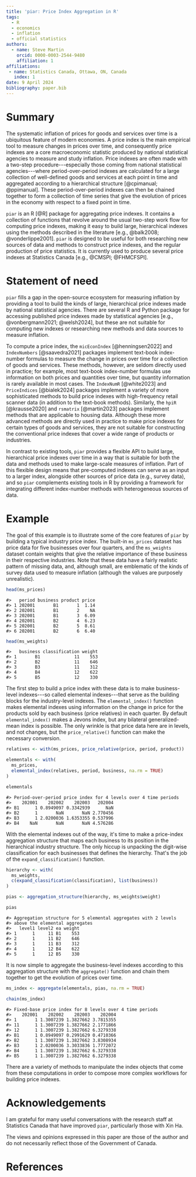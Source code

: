 ```yaml
---
title: 'piar: Price Index Aggregation in R'
tags:
  - R
  - economics
  - inflation
  - official statistics
authors:
  - name: Steve Martin
    orcid: 0000-0003-2544-9480
    affiliation: 1
affiliations:
 - name: Statistics Canada, Ottawa, ON, Canada
   index: 1
date: 9 April 2024
bibliography: paper.bib
---
```


# Summary

The systematic inflation of prices for goods and services over time is a
ubiquitous feature of modern economies. A price index is the main empirical tool
to measure changes in prices over time, and consequently price indexes are a core
macroeconomic statistic produced by national statistical agencies to measure and study
inflation. Price indexes are often made with a two-step procedure---especially those coming from national statistical
agencies---where period-over-period
indexes are calculated for a large collection of well-defined goods and services at
each point in time and aggregated according to a hierarchical structure [@cpimanual; @ppimanual].
These period-over-period indexes can then be chained together to form a collection of time
series that give the evolution of prices in the economy with respect to a fixed point in time.

`piar` is an R [@R] package for aggregating price indexes. It contains a
collection of functions that revolve around the usual two-step work flow for
computing price indexes, making it easy to build large, hierarchical indexes using the methods described in the literature [e.g., @balk2008; @vonderlippe2001]. `piar` is designed to be useful for both researching new sources of data and methods to construct price indexes, and the regular production of price statistics. It is currently
used to produce several price indexes at Statistics Canada [e.g., @CMSPI; @FHMCFSPI].

# Statement of need

`piar` fills a gap in the open-source ecosystem for measuring inflation by providing a tool to build the kinds of large,
hierarchical price indexes made by national statistical agencies. There are several R and Python package for accessing published price indexes made by statistical agencies [e.g., @vonbergmann2021; @welsh2024], but these are not suitable for computing new indexes or researching new methods and data sources to measure inflation.   

To compute a price index, the `micEconIndex` [@henningsen2022] and `IndexNumbers` [@saavedra2021] packages implement text-book index-number formulas to measure the change in prices over time for a collection of goods and services. These methods, however, are seldom directly used in practice; for example, most text-book index-number formulas use information on both
prices and quantities over time, but quantity information is rarely available in most cases. The `IndexNumR` [@white2023] and `PriceIndices` [@bialek2024] packages implement a variety of more sophisticated methods to build price indexes with high-frequency retail scanner data (in addition to the text-book methods). Similarly, the `hpiR` [@krausse2020] and `rsmatrix` [@martin2023] packages implement methods that are applicable to housing data. Although these more advanced methods are directly used in practice to make price indexes for certain types of goods and services, they are not suitable for constructing the conventional price indexes that cover a wide range of products or industries.

In contrast to existing tools, `piar` provides a flexible API to build large, hierarchical price indexes over time in a way that is suitable for both the data and methods used to make large-scale measures of inflation. Part of this flexible design means that pre-computed indexes can serve as an input to a larger index, alongside other sources of price data (e.g., survey data), and so `piar` complements existing tools in R by providing a framework for integrating different index-number methods with heterogeneous sources of data.

# Example

The goal of this example is to illustrate some of the core features of `piar` by building a typical industry price index. The built-in `ms_prices` dataset has price data for five businesses over four
quarters, and the `ms_weights` dataset contain weights that give the relative importance of these business in their respective industries. Note that these data have a fairly realistic pattern of missing data, and, although small, are emblematic of the kinds of survey data used to measure inflation (although the values are purposely unrealistic).

```r
head(ms_prices)
```

```
#>   period business product price
#> 1 202001       B1       1  1.14
#> 2 202001       B1       2    NA
#> 3 202001       B1       3  6.09
#> 4 202001       B2       4  6.23
#> 5 202001       B2       5  8.61
#> 6 202001       B2       6  6.40
```

```r
head(ms_weights)
```

```
#>   business classification weight
#> 1       B1             11    553
#> 2       B2             11    646
#> 3       B3             11    312
#> 4       B4             12    622
#> 5       B5             12    330
```

The first step to build a price index with these data is to make business-level indexes---so called elemental indexes---that serve as the building blocks for the industry-level indexes. The `elemental_index()` function makes elemental indexes using information on the change in price for the products sold by each business (price relatives) in each quarter. By default `elemental_index()` makes a Jevons index, but any bilateral generalized-mean index is possible. The only wrinkle is that price data here are in levels, and not changes, but the `price_relative()` function can make the necessary conversion.

```r
relatives <- with(ms_prices, price_relative(price, period, product))

elementals <- with(
  ms_prices,
  elemental_index(relatives, period, business, na.rm = TRUE)
)

elementals
```

```
#> Period-over-period price index for 4 levels over 4 time periods 
#>    202001    202002    202003   202004
#> B1      1 0.8949097 0.3342939      NaN
#> B2      1       NaN       NaN 2.770456
#> B3      1 2.0200036 1.6353355 0.537996
#> B4    NaN       NaN       NaN 4.576286
```

With the elemental indexes out of the way, it's time to make a price-index aggregation structure that maps each business to its position in the hierarchical industry structure. The only hiccup is unpacking the digit-wise classification for each businesses that defines the hierarchy. That's the job of the `expand_classification()` function.

```r
hierarchy <- with(
  ms_weights, 
  c(expand_classification(classification), list(business))
)

pias <- aggregation_structure(hierarchy, ms_weights$weight)

pias
```

```
#> Aggregation structure for 5 elemental aggregates with 2 levels
#> above the elemental aggregates 
#>   level1 level2 ea weight
#> 1      1     11 B1    553
#> 2      1     11 B2    646
#> 3      1     11 B3    312
#> 4      1     12 B4    622
#> 5      1     12 B5    330
```

It is now simple to aggregate the business-level indexes according to this aggregation structure with the `aggregate()` function and chain them together to get the evolution of prices over time.

```r
ms_index <- aggregate(elementals, pias, na.rm = TRUE)

chain(ms_index)
```

```
#> Fixed-base price index for 8 levels over 4 time periods 
#>    202001    202002    202003    202004
#> 1       1 1.3007239 1.3827662 3.7815355
#> 11      1 1.3007239 1.3827662 2.1771866
#> 12      1 1.3007239 1.3827662 6.3279338
#> B1      1 0.8949097 0.2991629 0.4710366
#> B2      1 1.3007239 1.3827662 3.8308934
#> B3      1 2.0200036 3.3033836 1.7772072
#> B4      1 1.3007239 1.3827662 6.3279338
#> B5      1 1.3007239 1.3827662 6.3279338
```

There are a variety of methods to manipulate the index objects that come from
these computations in order to compose more complex workflows for building price
indexes.

# Acknowledgements

I am grateful for many useful conversations with the research staff at
Statistics Canada that have improved `piar`, particularly those with Xin Ha.

The views and opinions expressed in this paper are those of the author and do
not necessarily reflect those of the Government of Canada.

# References